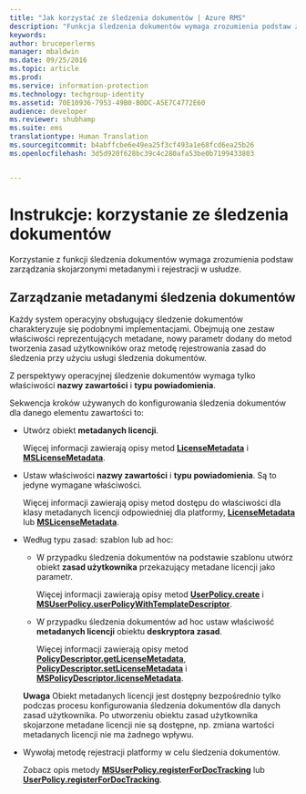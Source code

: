 ```yaml
---
title: "Jak korzystać ze śledzenia dokumentów | Azure RMS"
description: "Funkcja śledzenia dokumentów wymaga zrozumienia podstaw zarządzania skojarzonymi metadanymi i rejestracji w usłudze."
keywords: 
author: bruceperlerms
manager: mbaldwin
ms.date: 09/25/2016
ms.topic: article
ms.prod: 
ms.service: information-protection
ms.technology: techgroup-identity
ms.assetid: 70E10936-7953-49B0-B0DC-A5E7C4772E60
audience: developer
ms.reviewer: shubhamp
ms.suite: ems
translationtype: Human Translation
ms.sourcegitcommit: b4abffcbe6e49ea25f3cf493a1e68fcd6ea25b26
ms.openlocfilehash: 3d5d920f628bc39c4c280afa53be0b7199433803


---
```


# Instrukcje: korzystanie ze śledzenia dokumentów

Korzystanie z funkcji śledzenia dokumentów wymaga zrozumienia podstaw zarządzania skojarzonymi metadanymi i rejestracji w usłudze.

## Zarządzanie metadanymi śledzenia dokumentów

Każdy system operacyjny obsługujący śledzenie dokumentów charakteryzuje się podobnymi implementacjami. Obejmują one zestaw właściwości reprezentujących metadane, nowy parametr dodany do metod tworzenia zasad użytkowników oraz metodę rejestrowania zasad do śledzenia przy użyciu usługi śledzenia dokumentów.

Z perspektywy operacyjnej śledzenie dokumentów wymaga tylko właściwości **nazwy zawartości** i **typu powiadomienia**.

Sekwencja kroków używanych do konfigurowania śledzenia dokumentów dla danego elementu zawartości to:

-   Utwórz obiekt **metadanych licencji**.

    Więcej informacji zawierają opisy metod [**LicenseMetadata**](/information-protection/sdk/4.2/api/android/com.microsoft.rightsmanagement#msipcthin2_licensemetadata_interface_java) i [**MSLicenseMetadata**](/information-protection/sdk/4.2/api/iOS/mslicensemetadata#msipcthin2_mslicensemetadata_class_objc).

-   Ustaw właściwości **nazwy zawartości** i **typu powiadomienia**. Są to jedyne wymagane właściwości.

    Więcej informacji zawierają opisy metod dostępu do właściwości dla klasy metadanych licencji odpowiedniej dla platformy, [**LicenseMetadata**](/information-protection/sdk/4.2/api/android/com.microsoft.rightsmanagement#msipcthin2_licensemetadata_interface_java) lub [**MSLicenseMetadata**](/information-protection/sdk/4.2/api/iOS/mslicensemetadata#msipcthin2_mslicensemetadata_class_objc).

-   Według typu zasad: szablon lub ad hoc:

    -   W przypadku śledzenia dokumentów na podstawie szablonu utwórz obiekt **zasad użytkownika** przekazujący metadane licencji jako parametr.

        Więcej informacji zawierają opisy metod [**UserPolicy.create**](/information-protection/sdk/4.2/api/android/userpolicy#msipcthin2_userpolicy_class_java) i [**MSUserPolicy.userPolicyWithTemplateDescriptor**](/information-protection/sdk/4.2/api/iOS/msuserpolicy#msipcthin2_msuserpolicy_templatedescriptor_property_objc).

    -   W przypadku śledzenia dokumentów ad hoc ustaw właściwość **metadanych licencji** obiektu **deskryptora zasad**.

        Więcej informacji zawierają opisy metod [**PolicyDescriptor.getLicenseMetadata**](/information-protection/sdk/4.2/api/android/policydescriptor#msipcthin2_policydescriptor_interface_java), [**PolicyDescriptor.setLicenseMetadata**](/information-protection/sdk/4.2/api/android/policydescriptor#msipcthin2_policydescriptor_setlicensemetadata_java) i [**MSPolicyDescriptor.licenseMetadata**](/information-protection/sdk/4.2/api/iOS/mspolicydescriptor#msipcthin2_mspolicydescriptor_licensemetadata_property_objc).

    **Uwaga** Obiekt metadanych licencji jest dostępny bezpośrednio tylko podczas procesu konfigurowania śledzenia dokumentów dla danych zasad użytkownika. Po utworzeniu obiektu zasad użytkownika skojarzone metadane licencji nie są dostępne, np. zmiana wartości metadanych licencji nie ma żadnego wpływu.

     

-   Wywołaj metodę rejestracji platformy w celu śledzenia dokumentów.

    Zobacz opis metody [**MSUserPolicy.registerForDocTracking**](/information-protection/sdk/4.2/api/iOS/msuserpolicy#msipcthin2_msuserpolicy_registerfordoctracking_userid_authenticationcallback_completionblock_method_objc) lub [**UserPolicy.registerForDocTracking**](/information-protection/sdk/4.2/api/iOS/msuserpolicy#msipcthin2_msuserpolicy_registerfordoctracking_userid_authenticationcallback_completionblock_method_objc).

 

 



<!--HONumber=Oct16_HO1-->


